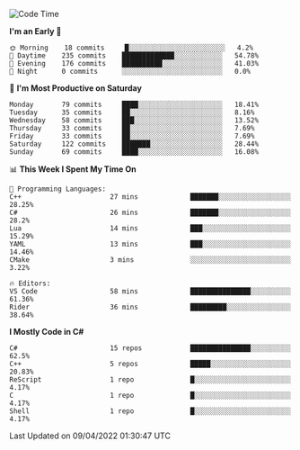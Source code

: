 <!--START_SECTION:waka-->
![Code Time](http://img.shields.io/badge/Code%20Time-766%20hrs%2019%20mins-blue)

**I'm an Early 🐤** 

```text
🌞 Morning    18 commits     █░░░░░░░░░░░░░░░░░░░░░░░░   4.2% 
🌆 Daytime    235 commits    █████████████░░░░░░░░░░░░   54.78% 
🌃 Evening    176 commits    ██████████░░░░░░░░░░░░░░░   41.03% 
🌙 Night      0 commits      ░░░░░░░░░░░░░░░░░░░░░░░░░   0.0%

```
📅 **I'm Most Productive on Saturday** 

```text
Monday       79 commits     ████░░░░░░░░░░░░░░░░░░░░░   18.41% 
Tuesday      35 commits     ██░░░░░░░░░░░░░░░░░░░░░░░   8.16% 
Wednesday    58 commits     ███░░░░░░░░░░░░░░░░░░░░░░   13.52% 
Thursday     33 commits     ██░░░░░░░░░░░░░░░░░░░░░░░   7.69% 
Friday       33 commits     ██░░░░░░░░░░░░░░░░░░░░░░░   7.69% 
Saturday     122 commits    ███████░░░░░░░░░░░░░░░░░░   28.44% 
Sunday       69 commits     ████░░░░░░░░░░░░░░░░░░░░░   16.08%

```


📊 **This Week I Spent My Time On** 

```text
💬 Programming Languages: 
C++                      27 mins             ███████░░░░░░░░░░░░░░░░░░   28.25% 
C#                       26 mins             ███████░░░░░░░░░░░░░░░░░░   28.2% 
Lua                      14 mins             ███░░░░░░░░░░░░░░░░░░░░░░   15.29% 
YAML                     13 mins             ███░░░░░░░░░░░░░░░░░░░░░░   14.46% 
CMake                    3 mins              ░░░░░░░░░░░░░░░░░░░░░░░░░   3.22%

🔥 Editors: 
VS Code                  58 mins             ███████████████░░░░░░░░░░   61.36% 
Rider                    36 mins             █████████░░░░░░░░░░░░░░░░   38.64%

```

**I Mostly Code in C#** 

```text
C#                       15 repos            ███████████████░░░░░░░░░░   62.5% 
C++                      5 repos             █████░░░░░░░░░░░░░░░░░░░░   20.83% 
ReScript                 1 repo              █░░░░░░░░░░░░░░░░░░░░░░░░   4.17% 
C                        1 repo              █░░░░░░░░░░░░░░░░░░░░░░░░   4.17% 
Shell                    1 repo              █░░░░░░░░░░░░░░░░░░░░░░░░   4.17%

```



 Last Updated on 09/04/2022 01:30:47 UTC
<!--END_SECTION:waka-->
